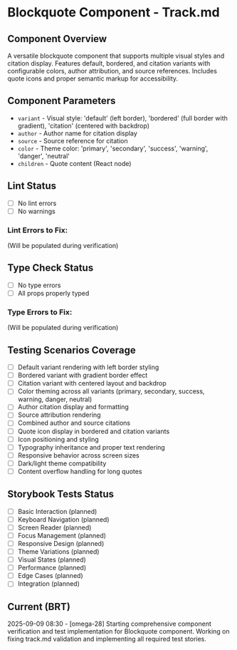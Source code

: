 # Blockquote Component - Track.md

## Component Overview

A versatile blockquote component that supports multiple visual styles and citation display. Features default, bordered, and citation variants with configurable colors, author attribution, and source references. Includes quote icons and proper semantic markup for accessibility.

## Component Parameters

- `variant` - Visual style: 'default' (left border), 'bordered' (full border with gradient), 'citation' (centered with backdrop)
- `author` - Author name for citation display
- `source` - Source reference for citation
- `color` - Theme color: 'primary', 'secondary', 'success', 'warning', 'danger', 'neutral'
- `children` - Quote content (React node)

## Lint Status

- [ ] No lint errors
- [ ] No warnings

### Lint Errors to Fix:

(Will be populated during verification)

## Type Check Status

- [ ] No type errors
- [ ] All props properly typed

### Type Errors to Fix:

(Will be populated during verification)

## Testing Scenarios Coverage

- [ ] Default variant rendering with left border styling
- [ ] Bordered variant with gradient border effect
- [ ] Citation variant with centered layout and backdrop
- [ ] Color theming across all variants (primary, secondary, success, warning, danger, neutral)
- [ ] Author citation display and formatting
- [ ] Source attribution rendering
- [ ] Combined author and source citations
- [ ] Quote icon display in bordered and citation variants
- [ ] Icon positioning and styling
- [ ] Typography inheritance and proper text rendering
- [ ] Responsive behavior across screen sizes
- [ ] Dark/light theme compatibility
- [ ] Content overflow handling for long quotes

## Storybook Tests Status

- [ ] Basic Interaction (planned)
- [ ] Keyboard Navigation (planned)
- [ ] Screen Reader (planned)
- [ ] Focus Management (planned)
- [ ] Responsive Design (planned)
- [ ] Theme Variations (planned)
- [ ] Visual States (planned)
- [ ] Performance (planned)
- [ ] Edge Cases (planned)
- [ ] Integration (planned)

## Current (BRT)

2025-09-09 08:30 - [omega-28] Starting comprehensive component verification and test implementation for Blockquote component. Working on fixing track.md validation and implementing all required test stories.
